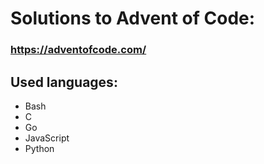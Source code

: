 # Solutions to Advent of Code:
### <https://adventofcode.com/>

## Used languages:
- Bash
- C
- Go
- JavaScript
- Python
